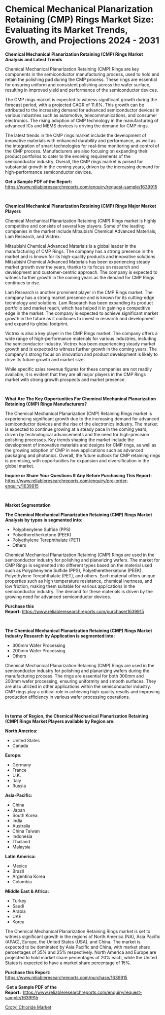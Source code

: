 <p><h1>Chemical Mechanical Planarization Retaining (CMP) Rings Market Size: Evaluating its Market Trends, Growth, and Projections 2024 - 2031</h1></p><p><strong>Chemical Mechanical Planarization Retaining (CMP) Rings Market Analysis and Latest Trends</strong></p>
<p><p>Chemical Mechanical Planarization Retaining (CMP) Rings are key components in the semiconductor manufacturing process, used to hold and retain the polishing pad during the CMP process. These rings are essential for ensuring uniform and consistent polishing across the wafer surface, resulting in improved yield and performance of the semiconductor devices.</p><p>The CMP rings market is expected to witness significant growth during the forecast period, with a projected CAGR of 11.6%. This growth can be attributed to the increasing demand for advanced semiconductor devices in various industries such as automotive, telecommunications, and consumer electronics. The rising adoption of CMP technology in the manufacturing of advanced ICs and MEMS devices is driving the demand for CMP rings.</p><p>The latest trends in the CMP rings market include the development of innovative materials with enhanced durability and performance, as well as the integration of smart technologies for real-time monitoring and control of the CMP process. Manufacturers are also focusing on expanding their product portfolios to cater to the evolving requirements of the semiconductor industry. Overall, the CMP rings market is poised for substantial growth in the coming years, driven by the increasing demand for high-performance semiconductor devices.</p></p>
<p><strong>Get a Sample PDF of the Report:&nbsp;</strong> <a href="https://www.reliableresearchreports.com/enquiry/request-sample/1639915">https://www.reliableresearchreports.com/enquiry/request-sample/1639915</a></p>
<p>&nbsp;</p>
<p><strong>Chemical Mechanical Planarization Retaining (CMP) Rings Major Market Players</strong></p>
<p><p>Chemical Mechanical Planarization Retaining (CMP) Rings market is highly competitive and consists of several key players. Some of the leading companies in the market include Mitsubishi Chemical Advanced Materials, Lam Research, and Victrex.</p><p>Mitsubishi Chemical Advanced Materials is a global leader in the manufacturing of CMP Rings. The company has a strong presence in the market and is known for its high-quality products and innovative solutions. Mitsubishi Chemical Advanced Materials has been experiencing steady market growth over the years, thanks to its focus on research and development and customer-centric approach. The company is expected to witness further growth in the coming years as the demand for CMP Rings continues to rise.</p><p>Lam Research is another prominent player in the CMP Rings market. The company has a strong market presence and is known for its cutting-edge technology and solutions. Lam Research has been expanding its product portfolio and market reach, which has helped it in gaining a competitive edge in the market. The company is expected to achieve significant market growth in the future as it continues to invest in research and development and expand its global footprint.</p><p>Victrex is also a key player in the CMP Rings market. The company offers a wide range of high-performance materials for various industries, including the semiconductor industry. Victrex has been experiencing steady market growth and is expected to witness further growth in the coming years. The company's strong focus on innovation and product development is likely to drive its future growth and market size.</p><p>While specific sales revenue figures for these companies are not readily available, it is evident that they are all major players in the CMP Rings market with strong growth prospects and market presence.</p></p>
<p>&nbsp;</p>
<p><strong>What Are The Key Opportunities For Chemical Mechanical Planarization Retaining (CMP) Rings Manufacturers?</strong></p>
<p><p>The Chemical Mechanical Planarization (CMP) Retaining Rings market is experiencing significant growth due to the increasing demand for advanced semiconductor devices and the rise of the electronics industry. The market is expected to continue growing at a steady pace in the coming years, driven by technological advancements and the need for high-precision polishing processes. Key trends shaping the market include the development of innovative materials and designs for CMP rings, as well as the growing adoption of CMP in new applications such as advanced packaging and photonics. Overall, the future outlook for CMP retaining rings is promising, with opportunities for expansion and diversification in the global market.</p></p>
<p><strong>Inquire or Share Your Questions If Any Before Purchasing This Report:</strong> <a href="https://www.reliableresearchreports.com/enquiry/pre-order-enquiry/1639915">https://www.reliableresearchreports.com/enquiry/pre-order-enquiry/1639915</a></p>
<p>&nbsp;</p>
<p><strong>Market Segmentation</strong></p>
<p><strong>The Chemical Mechanical Planarization Retaining (CMP) Rings Market Analysis by types is segmented into:</strong></p>
<p><ul><li>Polyphenylene Sulfide (PPS)</li><li>Polyetheretherketone (PEEK)</li><li>Polyethylene Terephthalate (PET)</li><li>Others</li></ul></p>
<p><p>Chemical Mechanical Planarization Retaining (CMP) Rings are used in the semiconductor industry for polishing and planarizing wafers. The market for CMP Rings is segmented into different types based on the material used such as Polyphenylene Sulfide (PPS), Polyetheretherketone (PEEK), Polyethylene Terephthalate (PET), and others. Each material offers unique properties such as high temperature resistance, chemical inertness, and low friction, making them suitable for various applications in the semiconductor industry. The demand for these materials is driven by the growing need for advanced semiconductor devices.</p></p>
<p><strong>Purchase this Report:&nbsp;</strong><a href="https://www.reliableresearchreports.com/purchase/1639915">https://www.reliableresearchreports.com/purchase/1639915</a></p>
<p>&nbsp;</p>
<p><strong>The Chemical Mechanical Planarization Retaining (CMP) Rings Market Industry Research by Application is segmented into:</strong></p>
<p><ul><li>300mm Wafer Processing</li><li>200mm Wafer Processing</li><li>Others</li></ul></p>
<p><p>Chemical Mechanical Planarization Retaining (CMP) Rings are used in the semiconductor industry for polishing and planarizing wafers during the manufacturing process. The rings are essential for both 300mm and 200mm wafer processing, ensuring uniformity and smooth surfaces. They are also utilized in other applications within the semiconductor industry. CMP rings play a critical role in achieving high-quality results and improving production efficiency in various wafer processing operations.</p></p>
<p>&nbsp;</p>
<p><strong>In terms of Region, the Chemical Mechanical Planarization Retaining (CMP) Rings Market Players available by Region are:</strong></p>
<p>
    <p> <strong> North America: </strong>
        <ul>
            <li>United States</li>
            <li>Canada</li>
        </ul>
        </p> 
    <p> <strong> Europe: </strong>
        <ul>
            <li>Germany</li>
            <li>France</li>
            <li>U.K.</li>
            <li>Italy</li>
            <li>Russia</li>
        </ul>
        </p> 
    <p> <strong> Asia-Pacific: </strong>
        <ul>
            <li>China</li>
            <li>Japan</li>
            <li>South Korea</li>
            <li>India</li>
            <li>Australia</li>
            <li>China Taiwan</li>
            <li>Indonesia</li>
            <li>Thailand</li>
            <li>Malaysia</li>
        </ul>
        </p> 
    <p> <strong> Latin America: </strong>
        <ul>
            <li>Mexico</li>
            <li>Brazil</li>
            <li>Argentina Korea</li>
            <li>Colombia</li>
        </ul>
        </p> 
    <p> <strong> Middle East & Africa: </strong>
        <ul>
            <li>Turkey</li>
            <li>Saudi</li>
            <li>Arabia</li>
            <li>UAE</li>
            <li>Korea</li>
        </ul>
    </p>
    </p>
<p><p>The Chemical Mechanical Planarization Retaining Rings market is set to witness significant growth in the regions of North America (NA), Asia Pacific (APAC), Europe, the United States (USA), and China. The market is expected to be dominated by Asia Pacific and China, with market share percentages of 35% and 25% respectively. North America and Europe are projected to hold market share percentages of 20% each, while the United States is expected to have a market share percentage of 15%.</p></p>
<p><strong>Purchase this Report: </strong><a href="https://www.reliableresearchreports.com/purchase/1639915">https://www.reliableresearchreports.com/purchase/1639915</a></p>
<p>&nbsp;<strong>Get a Sample PDF of the Report:&nbsp;&nbsp;</strong><a href="https://www.reliableresearchreports.com/enquiry/request-sample/1639915">https://www.reliableresearchreports.com/enquiry/request-sample/1639915</a></p>
<p><strong></strong></p>
<p><p><a href="https://full-wildebeest-80b.notion.site/Crotyl-Chloride-Market-Furnish-Information-about-Market-Size-Market-Share-Market-Dynamics-and-Pro-e323726d2abf40ae9e51fa055c8e7230">Crotyl Chloride Market</a></p></p>